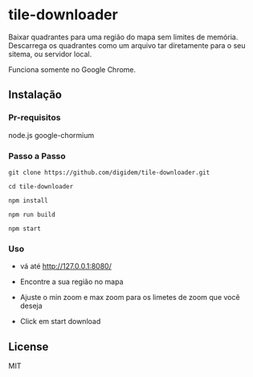 # tile-downloader

Baixar quadrantes para uma região do mapa sem limites de memória. Descarrega os quadrantes como um arquivo tar diretamente para o seu sitema, ou servidor local.

Funciona somente no Google Chrome.

## Instalação

### Pr-requisitos

node.js
google-chormium

### Passo a Passo 

`git clone https://github.com/digidem/tile-downloader.git`

`cd tile-downloader`

`npm install`

`npm run build`

`npm start`

### Uso

- vá até http://127.0.0.1:8080/

- Encontre a sua região no mapa

- Ajuste o min zoom e max zoom para os limetes de zoom que você deseja

- Click em start download

## License
MIT

